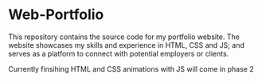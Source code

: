 # Web-Portfolio
This repository contains the source code for my portfolio website. The website showcases my skills and experience in HTML, CSS and JS; and serves as a platform to connect with potential employers or clients.

Currently finsihing HTML and CSS animations with JS will come in phase 2
